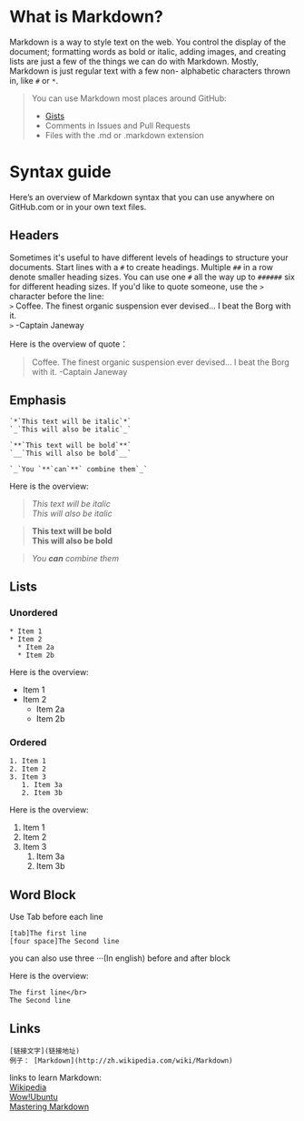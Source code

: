 # What is Markdown?
Markdown is a way to style text on the web. You control the display of the document; formatting words as bold or italic, adding         images, and creating lists are just a few of the things we can do with Markdown. Mostly, Markdown is just regular text with a few       non-    alphabetic characters thrown in, like `#` or `*`.

> You can use Markdown most places around GitHub:
> - [Gists](https://gist.github.com/)
> - Comments in Issues and Pull Requests
> - Files with the .md or .markdown extension

# Syntax guide
Here’s an overview of Markdown syntax that you can use anywhere on GitHub.com or in your own text files.

## Headers
Sometimes it's useful to have different levels of headings to structure your documents. Start lines with a `#` to create headings. Multiple `##` in a row denote smaller heading sizes.
You can use one `#` all the way up to `######` six for different heading sizes.
If you'd like to quote someone, use the  `>` character before the line:</br>
`>` Coffee. The finest organic suspension ever devised... I beat the Borg with it.</br>
`>` -Captain Janeway

Here is the overview of quote：
> Coffee. The finest organic suspension ever devised... I beat the Borg with it.
> -Captain Janeway

## Emphasis
```
`*`This text will be italic`*`
`_`This will also be italic`_`

`**`This text will be bold`**`
`__`This will also be bold`__`

`_`You `**`can`**` combine them`_`
 ```
Here is the overview:</br>
> *This text will be italic*</br>
> _This will also be italic_

> **This text will be bold**</br>
> __This will also be bold__

> _You **can** combine them_

## Lists
### Unordered
```
* Item 1
* Item 2
  * Item 2a
  * Item 2b
```
Here is the overview:</br>
* Item 1
* Item 2
  * Item 2a
  * Item 2b

### Ordered
```
1. Item 1
2. Item 2
3. Item 3
   1. Item 3a
   2. Item 3b
```
Here is the overview:</br>
1. Item 1
2. Item 2
3. Item 3
   1. Item 3a
   2. Item 3b

## Word Block
Use Tab before each line</br>
```
[tab]The first line
[four space]The Second line
```
you can also use three ···(In english) before and after block

Here is the overview:</br>

    The first line</br>
    The Second line

## Links
```
[链接文字](链接地址)
例子： [Markdown](http://zh.wikipedia.com/wiki/Markdown)
```

links to learn Markdown:</br>
[Wikipedia](http://zh.wikipedia.com/wiki/Markdown)</br>
[Wow!Ubuntu](http://wowubuntu.com/markdown/#autoescape)</br>
[Mastering Markdown](https://guides.github.com/features/mastering-markdown/)</br>
